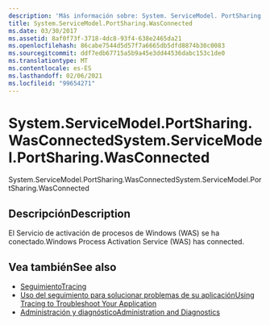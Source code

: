 ```yaml
---
description: 'Más información sobre: System. ServiceModel. PortSharing. WasConnected'
title: System.ServiceModel.PortSharing.WasConnected
ms.date: 03/30/2017
ms.assetid: 8af0f73f-3718-4dc8-93f4-638e2465da21
ms.openlocfilehash: 86cabe7544d5d57f7a6665db5dfd8874b30c0083
ms.sourcegitcommit: ddf7edb67715a5b9a45e3dd44536dabc153c1de0
ms.translationtype: MT
ms.contentlocale: es-ES
ms.lasthandoff: 02/06/2021
ms.locfileid: "99654271"
---
```

# <a name="systemservicemodelportsharingwasconnected"></a><span data-ttu-id="08754-103">System.ServiceModel.PortSharing.WasConnected</span><span class="sxs-lookup"><span data-stu-id="08754-103">System.ServiceModel.PortSharing.WasConnected</span></span>

<span data-ttu-id="08754-104">System.ServiceModel.PortSharing.WasConnected</span><span class="sxs-lookup"><span data-stu-id="08754-104">System.ServiceModel.PortSharing.WasConnected</span></span>  
  
## <a name="description"></a><span data-ttu-id="08754-105">Descripción</span><span class="sxs-lookup"><span data-stu-id="08754-105">Description</span></span>  

 <span data-ttu-id="08754-106">El Servicio de activación de procesos de Windows (WAS) se ha conectado.</span><span class="sxs-lookup"><span data-stu-id="08754-106">Windows Process Activation Service (WAS) has connected.</span></span>  
  
## <a name="see-also"></a><span data-ttu-id="08754-107">Vea también</span><span class="sxs-lookup"><span data-stu-id="08754-107">See also</span></span>

- [<span data-ttu-id="08754-108">Seguimiento</span><span class="sxs-lookup"><span data-stu-id="08754-108">Tracing</span></span>](index.md)
- [<span data-ttu-id="08754-109">Uso del seguimiento para solucionar problemas de su aplicación</span><span class="sxs-lookup"><span data-stu-id="08754-109">Using Tracing to Troubleshoot Your Application</span></span>](using-tracing-to-troubleshoot-your-application.md)
- [<span data-ttu-id="08754-110">Administración y diagnóstico</span><span class="sxs-lookup"><span data-stu-id="08754-110">Administration and Diagnostics</span></span>](../index.md)
